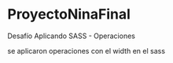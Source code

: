 # ProyectoNinaFinal


Desafío
Aplicando SASS - Operaciones

se aplicaron operaciones con el width en el sass
